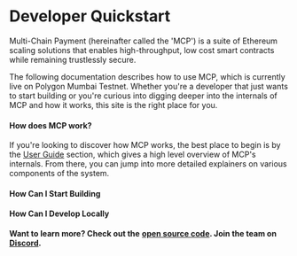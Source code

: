 # Developer Quickstart

Multi-Chain Payment (hereinafter called the 'MCP') is a suite of Ethereum scaling solutions that enables high-throughput, low cost smart contracts while remaining trustlessly secure.&#x20;

The following documentation describes how to use MCP, which is currently live on Polygon Mumbai Testnet. Whether you're a developer that just wants to start building or you're curious into digging deeper into the internals of MCP and how it works, this site is the right place for you.



#### How does MCP work? <a href="#how-does-arbitrum-work" id="how-does-arbitrum-work"></a>

If you're looking to discover how MCP works, the best place to begin is by the [User Guide](user-guide.md) section, which gives a high level overview of MCP's internals. From there, you can jump into more detailed explainers on various components of the system.

#### How Can I Start Building <a href="#how-can-i-start-building" id="how-can-i-start-building"></a>



#### How Can I Develop Locally <a href="#how-can-i-develop-locally" id="how-can-i-develop-locally"></a>





**Want to learn more? Check out the** [**open source code**](https://github.com/filswan/payment-bridge)**. Join the team on** [**Discord**](https://discord.gg/CM3wmATKqt)**.**

### &#x20;<a href="#setup-local-geth-and-rollup-blockchain" id="setup-local-geth-and-rollup-blockchain"></a>

### &#x20;<a href="#hello-arbitrum" id="hello-arbitrum"></a>
